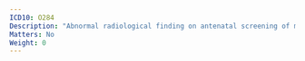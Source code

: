 ```yaml
---
ICD10: O284
Description: "Abnormal radiological finding on antenatal screening of mother"
Matters: No
Weight: 0
---
```

